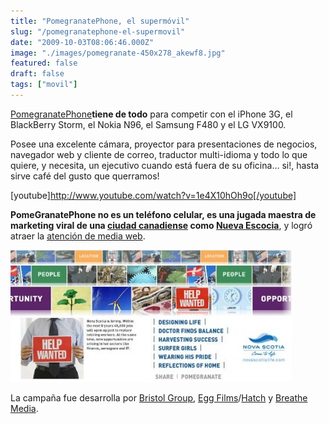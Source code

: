 ```yaml
---
title: "PomegranatePhone, el supermóvil"
slug: "/pomegranatephone-el-supermovil"
date: "2009-10-03T08:06:46.000Z"
image: "./images/pomegranate-450x278_akewf8.jpg"
featured: false
draft: false
tags: ["movil"]
---
```



[PomegranatePhone](http://www.pomegranatephone.com/)**tiene de todo** para competir con el iPhone 3G, el BlackBerry Storm, el Nokia N96, el Samsung F480 y el LG VX9100.

Posee una excelente cámara, proyector para presentaciones de negocios, navegador web y cliente de correo, traductor multi-idioma y todo lo que quiere, y necesita, un ejecutivo cuando está fuera de su oficina… si!, hasta sirve café del gusto que querramos!

[youtube]http://www.youtube.com/watch?v=1e4X10hOh9o[/youtube]

**PomeGranatePhone no es un teléfono celular, es una jugada maestra de marketing viral de una [ciudad canadiense](http://novascotia.com/) como [Nueva Escocia](http://www.pomegranatephone.com/novascotia.html)**, y logró atraer la [atención de media web](http://www.google.com/search?q=PomeGranatePhone&ie=utf-8&oe=utf-8&aq=t&rls=org.mozilla:es-AR:official&client=firefox-a).

[](http://www.celularis.com/wp-content/uploads/2008/11/pomegranate-2.jpg) [![pomegranate-2-450x211](./images/pomegranate-2-450x211_mts4oj.jpg "pomegranate-2-450x211")](./images/pomegranate-2-450x211_mts4oj.jpg)

La campaña fue desarrolla por [Bristol Group](http://www.bristolgroup.ca/), [Egg Films](http://www.eggfilms.ca/)/[Hatch](http://www.hatchpost.ca/hatch-home.shtml) y [Breathe Media](http://www.breathemedia.net/welcome.htm).



